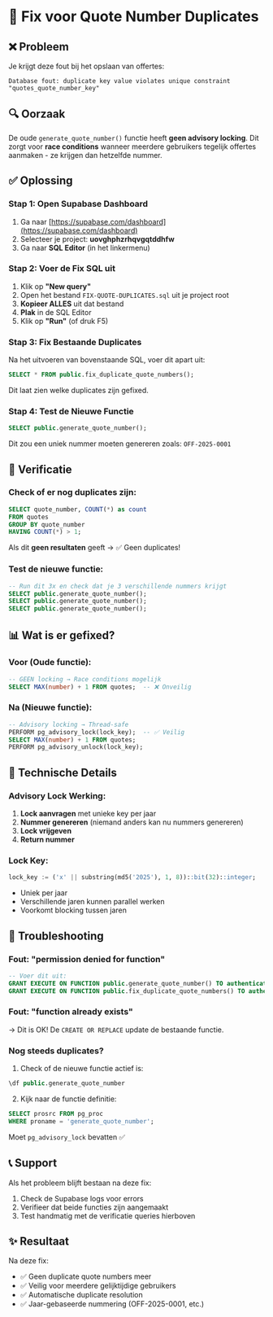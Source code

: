 # 🔧 Fix voor Quote Number Duplicates

## ❌ Probleem
Je krijgt deze fout bij het opslaan van offertes:
```
Database fout: duplicate key value violates unique constraint "quotes_quote_number_key"
```

## 🔍 Oorzaak
De oude `generate_quote_number()` functie heeft **geen advisory locking**. Dit zorgt voor **race conditions** wanneer meerdere gebruikers tegelijk offertes aanmaken - ze krijgen dan hetzelfde nummer.

## ✅ Oplossing

### Stap 1: Open Supabase Dashboard
1. Ga naar [https://supabase.com/dashboard](https://supabase.com/dashboard)
2. Selecteer je project: **uovghphzrhqvgqtddhfw**
3. Ga naar **SQL Editor** (in het linkermenu)

### Stap 2: Voer de Fix SQL uit
1. Klik op **"New query"**
2. Open het bestand `FIX-QUOTE-DUPLICATES.sql` uit je project root
3. **Kopieer ALLES** uit dat bestand
4. **Plak** in de SQL Editor
5. Klik op **"Run"** (of druk F5)

### Stap 3: Fix Bestaande Duplicates
Na het uitvoeren van bovenstaande SQL, voer dit apart uit:
```sql
SELECT * FROM public.fix_duplicate_quote_numbers();
```

Dit laat zien welke duplicates zijn gefixed.

### Stap 4: Test de Nieuwe Functie
```sql
SELECT public.generate_quote_number();
```

Dit zou een uniek nummer moeten genereren zoals: `OFF-2025-0001`

## 🧪 Verificatie

### Check of er nog duplicates zijn:
```sql
SELECT quote_number, COUNT(*) as count
FROM quotes
GROUP BY quote_number
HAVING COUNT(*) > 1;
```

Als dit **geen resultaten** geeft → ✅ Geen duplicates!

### Test de nieuwe functie:
```sql
-- Run dit 3x en check dat je 3 verschillende nummers krijgt
SELECT public.generate_quote_number();
SELECT public.generate_quote_number();
SELECT public.generate_quote_number();
```

## 📊 Wat is er gefixed?

### Voor (Oude functie):
```sql
-- GEEN locking → Race conditions mogelijk
SELECT MAX(number) + 1 FROM quotes;  -- ❌ Onveilig
```

### Na (Nieuwe functie):
```sql
-- Advisory locking → Thread-safe
PERFORM pg_advisory_lock(lock_key);  -- ✅ Veilig
SELECT MAX(number) + 1 FROM quotes;
PERFORM pg_advisory_unlock(lock_key);
```

## 🎯 Technische Details

### Advisory Lock Werking:
1. **Lock aanvragen** met unieke key per jaar
2. **Nummer genereren** (niemand anders kan nu nummers genereren)
3. **Lock vrijgeven**
4. **Return nummer**

### Lock Key:
```sql
lock_key := ('x' || substring(md5('2025'), 1, 8))::bit(32)::integer;
```
- Uniek per jaar
- Verschillende jaren kunnen parallel werken
- Voorkomt blocking tussen jaren

## 🚨 Troubleshooting

### Fout: "permission denied for function"
```sql
-- Voer dit uit:
GRANT EXECUTE ON FUNCTION public.generate_quote_number() TO authenticated;
GRANT EXECUTE ON FUNCTION public.fix_duplicate_quote_numbers() TO authenticated;
```

### Fout: "function already exists"
→ Dit is OK! De `CREATE OR REPLACE` update de bestaande functie.

### Nog steeds duplicates?
1. Check of de nieuwe functie actief is:
```sql
\df public.generate_quote_number
```

2. Kijk naar de functie definitie:
```sql
SELECT prosrc FROM pg_proc 
WHERE proname = 'generate_quote_number';
```

Moet `pg_advisory_lock` bevatten ✅

## 📞 Support
Als het probleem blijft bestaan na deze fix:
1. Check de Supabase logs voor errors
2. Verifieer dat beide functies zijn aangemaakt
3. Test handmatig met de verificatie queries hierboven

## ✨ Resultaat
Na deze fix:
- ✅ Geen duplicate quote numbers meer
- ✅ Veilig voor meerdere gelijktijdige gebruikers
- ✅ Automatische duplicate resolution
- ✅ Jaar-gebaseerde nummering (OFF-2025-0001, etc.)

